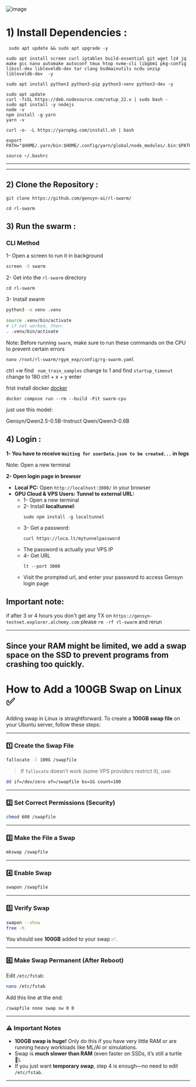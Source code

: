 ![image](https://github.com/user-attachments/assets/8ad5a694-e287-4d45-ba57-203f58a19714)






# 1) Install Dependencies :

```
 sudo apt update && sudo apt upgrade -y
```

```
sudo apt install screen curl iptables build-essential git wget lz4 jq make gcc nano automake autoconf tmux htop nvme-cli libgbm1 pkg-config libssl-dev libleveldb-dev tar clang bsdmainutils ncdu unzip libleveldb-dev  -y
```

```
sudo apt install python3 python3-pip python3-venv python3-dev -y
```
```
sudo apt update
curl -fsSL https://deb.nodesource.com/setup_22.x | sudo bash -
sudo apt install -y nodejs
node -v
npm install -g yarn
yarn -v
```


```
curl -o- -L https://yarnpkg.com/install.sh | bash
```

```
export PATH="$HOME/.yarn/bin:$HOME/.config/yarn/global/node_modules/.bin:$PATH"
```

```
source ~/.bashrc
```

---



---

## 2) Clone the Repository :
```
git clone https://github.com/gensyn-ai/rl-swarm/
```


```
cd rl-swarm
```




## 3) Run the swarm :


### CLI Method 
1- Open a screen to run it in background
```bash
screen -S swarm
```
2- Get into the `rl-swarm` directory
```
cd rl-swarm
```
3- Install swarm
```bash
python3 -m venv .venv

source .venv/bin/activate
# if not worked, then:
. .venv/bin/activate

```


Note: Before running `swarm`, make sure to run these commands on the CPU to prevent certain errors

```
nano /root/rl-swarm/rgym_exp/config/rg-swarm.yaml
```
ctrl +w  find ` num_train_samples` change to 1  and find `startup_timeout` change to 180  ctrl + x + y  enter


frist install docker [docker](https://github.com/0xmoei/Linux_Node_Guide/blob/main/linux-config.md#docker-docker-compose)

```
docker compose run --rm --build -Pit swarm-cpu
```


just use this model:

Gensyn/Qwen2.5-0.5B-Instruct
Qwen/Qwen3-0.6B



## 4) Login :
**1- You have to receive `Waiting for userData.json to be created...` in logs**

Note: Open a new terminal


**2- Open login page in browser**
* **Local PC:** Open `http://localhost:3000/` in your browser
* **GPU Cloud & VPS Users: Tunnel to external URL:**
  * 1- Open a new terminal
  * 2- Install **localtunnel**:
    ```
    sudo npm install -g localtunnel
    ```
  * 3- Get a password:
    ```
    curl https://loca.lt/mytunnelpassword
    ```
  * The password is actually your VPS IP
  * 4- Get URL
    ```
    lt --port 3000
    ```
  * Visit the prompted url, and enter your password to access Gensyn login page


 
 ## Important note: 
  if after 3 or 4 hours you don't get any TX on `https://gensyn-testnet.explorer.alchemy.com` please `rm -rf rl-swarm` and rerun




-----

## Since your RAM might be limited, we add a swap space on the SSD to prevent programs from crashing too quickly.



# How to Add a 100GB Swap on Linux ✅

Adding swap in Linux is straightforward. To create a **100GB swap file** on your Ubuntu server, follow these steps:

---

### 1️⃣ Create the Swap File

```bash
fallocate -l 100G /swapfile
```

> If `fallocate` doesn’t work (some VPS providers restrict it), use:

```bash
dd if=/dev/zero of=/swapfile bs=1G count=100
```

---

### 2️⃣ Set Correct Permissions (Security)

```bash
chmod 600 /swapfile
```

---

### 3️⃣ Make the File a Swap

```bash
mkswap /swapfile
```

---

### 4️⃣ Enable Swap

```bash
swapon /swapfile
```

---

### 5️⃣ Verify Swap

```bash
swapon --show
free -h
```

You should see **100GB** added to your swap ✅.

---

### 6️⃣ Make Swap Permanent (After Reboot)

Edit `/etc/fstab`:

```bash
nano /etc/fstab
```

Add this line at the end:

```
/swapfile none swap sw 0 0
```

---

### ⚠️ Important Notes

* **100GB swap is huge!** Only do this if you have very little RAM or are running heavy workloads like ML/AI or simulations.
* Swap is **much slower than RAM** (even faster on SSDs, it’s still a turtle 🐢).
* If you just want **temporary swap**, step 4 is enough—no need to edit `/etc/fstab`.

---








